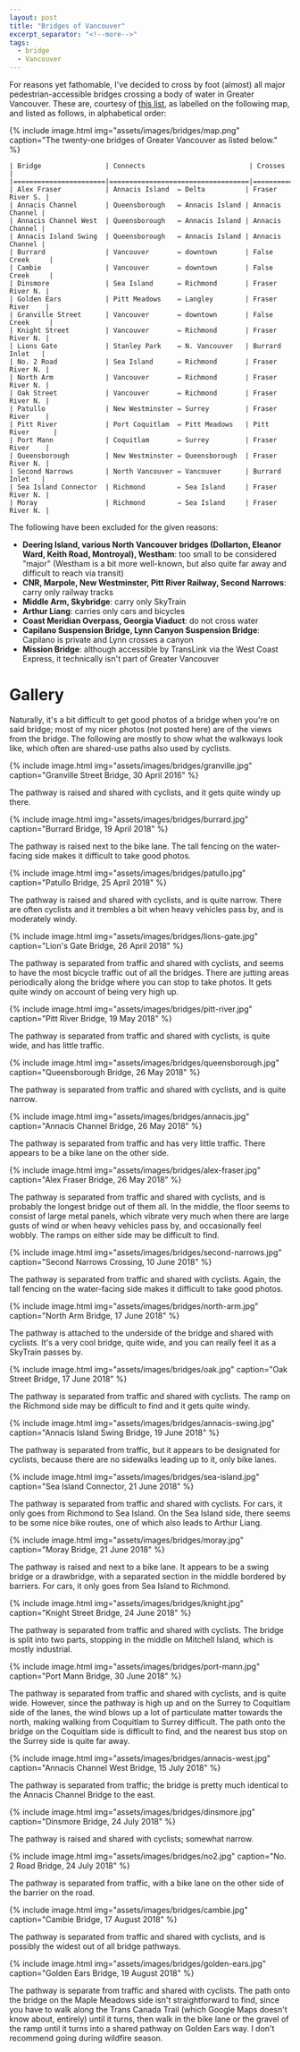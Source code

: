 ```yaml
---
layout: post
title: "Bridges of Vancouver"
excerpt_separator: "<!--more-->"
tags:
  - bridge
  - Vancouver
---
```


For reasons yet fathomable, I've decided to cross by foot (almost) all major pedestrian-accessible bridges crossing a body of water in Greater Vancouver. These are, courtesy of [this list](https://en.wikipedia.org/wiki/Category:Bridges_in_Greater_Vancouver), as labelled on the following map, and listed as follows, in alphabetical order:

<!--more-->

{% include image.html
           img="assets/images/bridges/map.png"
           caption="The twenty-one bridges of Greater Vancouver as listed below." %}

```
| Bridge                | Connects                          | Crosses         |
|=======================|===================================|=================|
| Alex Fraser           | Annacis Island  ⇔ Delta          | Fraser River S. |
| Annacis Channel       | Queensborough   ⇔ Annacis Island | Annacis Channel |
| Annacis Channel West  | Queensborough   ⇔ Annacis Island | Annacis Channel |
| Annacis Island Swing  | Queensborough   ⇔ Annacis Island | Annacis Channel |
| Burrard               | Vancouver       ⇔ downtown       | False Creek     |
| Cambie                | Vancouver       ⇔ downtown       | False Creek     |
| Dinsmore              | Sea Island      ⇔ Richmond       | Fraser River N. |
| Golden Ears           | Pitt Meadows    ⇔ Langley        | Fraser River    |
| Granville Street      | Vancouver       ⇔ downtown       | False Creek     |
| Knight Street         | Vancouver       ⇔ Richmond       | Fraser River N. |
| Lions Gate            | Stanley Park    ⇔ N. Vancouver   | Burrard Inlet   |
| No. 2 Road            | Sea Island      ⇔ Richmond       | Fraser River N. |
| North Arm             | Vancouver       ⇔ Richmond       | Fraser River N. |
| Oak Street            | Vancouver       ⇔ Richmond       | Fraser River N. |
| Patullo               | New Westminster ⇔ Surrey         | Fraser River    |
| Pitt River            | Port Coquitlam  ⇔ Pitt Meadows   | Pitt River      |
| Port Mann             | Coquitlam       ⇔ Surrey         | Fraser River    |
| Queensborough         | New Westminster ⇔ Queensborough  | Fraser River N. |
| Second Narrows        | North Vancouver ⇔ Vancouver      | Burrard Inlet   |
| Sea Island Connector  | Richmond        ⇐ Sea Island     | Fraser River N. |
| Moray                 | Richmond        ⇒ Sea Island     | Fraser River N. |
```

The following have been excluded for the given reasons:
* **Deering Island, various North Vancouver bridges (Dollarton, Eleanor Ward, Keith Road, Montroyal), Westham**: too small to be considered "major" (Westham is a bit more well-known, but also quite far away and difficult to reach via transit)
* **CNR, Marpole, New Westminster, Pitt River Railway, Second Narrows**: carry only railway tracks
* **Middle Arm, Skybridge**: carry only SkyTrain
* **Arthur Liang**: carries only cars and bicycles
* **Coast Meridian Overpass, Georgia Viaduct**: do not cross water
* **Capilano Suspension Bridge, Lynn Canyon Suspension Bridge**: Capilano is private and Lynn crosses a canyon
* **Mission Bridge**: although accessible by TransLink via the West Coast Express, it technically isn't part of Greater Vancouver

# Gallery
Naturally, it's a bit difficult to get good photos of a bridge when you're on said bridge; most of my nicer photos (not posted here) are of the views from the bridge. The following are mostly to show what the walkways look like, which often are shared-use paths also used by cyclists.

{% include image.html
           img="assets/images/bridges/granville.jpg"
           caption="Granville Street Bridge, 30 April 2016" %}

The pathway is raised and shared with cyclists, and it gets quite windy up there.

{% include image.html
           img="assets/images/bridges/burrard.jpg"
           caption="Burrard Bridge, 19 April 2018" %}

The pathway is raised next to the bike lane. The tall fencing on the water-facing side makes it difficult to take good photos.

{% include image.html
           img="assets/images/bridges/patullo.jpg"
           caption="Patullo Bridge, 25 April 2018" %}

The pathway is raised and shared with cyclists, and is quite narrow. There are often cyclists and it trembles a bit when heavy vehicles pass by, and is moderately windy.

{% include image.html
           img="assets/images/bridges/lions-gate.jpg"
           caption="Lion's Gate Bridge, 26 April 2018" %}

The pathway is separated from traffic and shared with cyclists, and seems to have the most bicycle traffic out of all the bridges. There are jutting areas periodically along the bridge where you can stop to take photos. It gets quite windy on account of being very high up.

{% include image.html
           img="assets/images/bridges/pitt-river.jpg"
           caption="Pitt River Bridge, 19 May 2018" %}

The pathway is separated from traffic and shared with cyclists, is quite wide, and has little traffic.

{% include image.html
           img="assets/images/bridges/queensborough.jpg"
           caption="Queensborough Bridge, 26 May 2018" %}

The pathway is separated from traffic and shared with cyclists, and is quite narrow.

{% include image.html
           img="assets/images/bridges/annacis.jpg"
           caption="Annacis Channel Bridge, 26 May 2018" %}

The pathway is separated from traffic and has very little traffic. There appears to be a bike lane on the other side.

{% include image.html
           img="assets/images/bridges/alex-fraser.jpg"
           caption="Alex Fraser Bridge, 26 May 2018" %}

The pathway is separated from traffic and shared with cyclists, and is probably the longest bridge out of them all. In the middle, the floor seems to consist of large metal panels, which vibrate very much when there are large gusts of wind or when heavy vehicles pass by, and occasionally feel wobbly. The ramps on either side may be difficult to find.

{% include image.html
           img="assets/images/bridges/second-narrows.jpg"
           caption="Second Narrows Crossing, 10 June 2018" %}

The pathway is separated from traffic and shared with cyclists. Again, the tall fencing on the water-facing side makes it difficult to take good photos.

{% include image.html
           img="assets/images/bridges/north-arm.jpg"
           caption="North Arm Bridge, 17 June 2018" %}

The pathway is attached to the underside of the bridge and shared with cyclists. It's a very cool bridge, quite wide, and you can really feel it as a SkyTrain passes by.

{% include image.html
           img="assets/images/bridges/oak.jpg"
           caption="Oak Street Bridge, 17 June 2018" %}

The pathway is separated from traffic and shared with cyclists. The ramp on the Richmond side may be difficult to find and it gets quite windy.

{% include image.html
           img="assets/images/bridges/annacis-swing.jpg"
           caption="Annacis Island Swing Bridge, 19 June 2018" %}

The pathway is separated from traffic, but it appears to be designated for cyclists, because there are no sidewalks leading up to it, only bike lanes.

{% include image.html
           img="assets/images/bridges/sea-island.jpg"
           caption="Sea Island Connector, 21 June 2018" %}

The pathway is separated from traffic and shared with cyclists. For cars, it only goes from Richmond to Sea Island. On the Sea Island side, there seems to be some nice bike routes, one of which also leads to Arthur Liang.

{% include image.html
           img="assets/images/bridges/moray.jpg"
           caption="Moray Bridge, 21 June 2018" %}

The pathway is raised and next to a bike lane. It appears to be a swing bridge or a drawbridge, with a separated section in the middle bordered by barriers. For cars, it only goes from Sea Island to Richmond.

{% include image.html
           img="assets/images/bridges/knight.jpg"
           caption="Knight Street Bridge, 24 June 2018" %}

The pathway is separated from traffic and shared with cyclists. The bridge is split into two parts, stopping in the middle on Mitchell Island, which is mostly industrial.

{% include image.html
           img="assets/images/bridges/port-mann.jpg"
           caption="Port Mann Bridge, 30 June 2018" %}

The pathway is separated from traffic and shared with cyclists, and is quite wide. However, since the pathway is high up and on the Surrey to Coquitlam side of the lanes, the wind blows up a lot of particulate matter towards the north, making walking from Coquitlam to Surrey difficult. The path onto the bridge on the Coquitlam side is difficult to find, and the nearest bus stop on the Surrey side is quite far away.

{% include image.html
           img="assets/images/bridges/annacis-west.jpg"
           caption="Annacis Channel West Bridge, 15 July 2018" %}

The pathway is separated from traffic; the bridge is pretty much identical to the Annacis Channel Bridge to the east.

{% include image.html
           img="assets/images/bridges/dinsmore.jpg"
           caption="Dinsmore Bridge, 24 July 2018" %}

The pathway is raised and shared with cyclists; somewhat narrow.

{% include image.html
           img="assets/images/bridges/no2.jpg"
           caption="No. 2 Road Bridge, 24 July 2018" %}

The pathway is separated from traffic, with a bike lane on the other side of the barrier on the road.

{% include image.html
           img="assets/images/bridges/cambie.jpg"
           caption="Cambie Bridge, 17 August 2018" %}

The pathway is separated from traffic and shared with cyclists, and is possibly the widest out of all bridge pathways.

{% include image.html
           img="assets/images/bridges/golden-ears.jpg"
           caption="Golden Ears Bridge, 19 August 2018" %}

The pathway is separate from traffic and shared with cyclists. The path onto the bridge on the Maple Meadows side isn't straightforward to find, since you have to walk along the Trans Canada Trail (which Google Maps doesn't know about, entirely) until it turns, then walk in the bike lane or the gravel of the ramp until it turns into a shared pathway on Golden Ears way. I don't recommend going during wildfire season.

